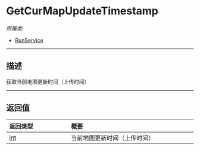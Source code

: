 # GetCurMapUpdateTimestamp

*所属类*:
* [RunService](/Api/Classes/Service/RunService.md)
------------------------------------------------------------------------------------------
## 描述

获取当前地图更新时间（上传时间）


------------------------------------------------------------------------------------------
## 返回值

|<div style="width:150px">返回类型</div>|<div style="width:520px">概要</div>|
|:---|:---|
|[int](/Api/DataType/Number.md)|当前地图更新时间（上传时间）|
